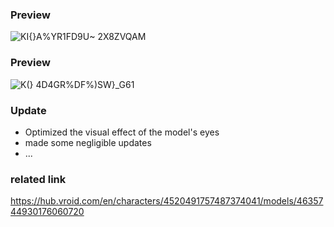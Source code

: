 ### Preview
![KI{}A%YR1FD9U~ 2X8ZVQAM](https://github.com/Nanfengzhiwo1/Model_ShenJingXin/assets/107869748/7dcda0a2-bbed-4416-bb0f-dbdf7018a126)

### Preview
![K(} 4D4GR%`DF%)SW`}_G61](https://github.com/Nanfengzhiwo1/Model_ShenJingXin/assets/107869748/1e9e6fda-951d-4254-bc78-707c54478e98)


### Update
- Optimized the visual effect of the model's eyes
- made some negligible updates
- ...
### related link
https://hub.vroid.com/en/characters/4520491757487374041/models/4635744930176060720
